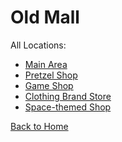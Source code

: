 # Old Mall

All Locations:
* [Main Area](https://sonic4999.github.io/PD-Season-2-Archive/mall/Danganronpa_%20Prospective%20Despair%20-%20Old%20Mall%20(KG)%20-%20main-area%20%5B834780583108018206%5D.html)
* [Pretzel Shop](https://sonic4999.github.io/PD-Season-2-Archive/mall/Danganronpa_%20Prospective%20Despair%20-%20Old%20Mall%20(KG)%20-%20pretzel-shop%20%5B846585579890278440%5D.html)
* [Game Shop](https://sonic4999.github.io/PD-Season-2-Archive/mall/Danganronpa_%20Prospective%20Despair%20-%20Old%20Mall%20(KG)%20-%20game-shop%20%5B846585688459968522%5D.html)
* [Clothing Brand Store](https://sonic4999.github.io/PD-Season-2-Archive/mall/Danganronpa_%20Prospective%20Despair%20-%20Old%20Mall%20(KG)%20-%20space-themed-shop%20%5B846586478224998441%5D.html)
* [Space-themed Shop](https://sonic4999.github.io/PD-Season-2-Archive/lab/Danganronpa_%20Prospective%20Despair%20-%20Abandoned%20Lab%20(KG)%20-%20containment-cells%20%5B846579213304594452%5D.html)

[Back to Home](https://sonic4999.github.io/PD-Season-2-Archive/)